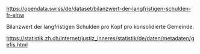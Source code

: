 https://opendata.swiss/de/dataset/bilanzwert-der-langfristigen-schulden-fr-einw

Bilanzwert der langfristigen Schulden pro Kopf pro konsolidierte Gemeinde.

https://statistik.zh.ch/internet/justiz_inneres/statistik/de/daten/metadaten/gefis.html
